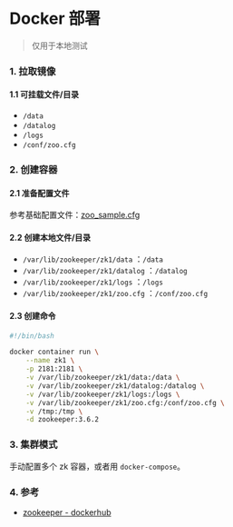 # Docker 部署

> 仅用于本地测试


### 1. 拉取镜像

#### 1.1 可挂载文件/目录

- `/data`
- `/datalog`
- `/logs`
- `/conf/zoo.cfg`


### 2. 创建容器

#### 2.1 准备配置文件

参考基础配置文件：[zoo_sample.cfg](/assets/zk/zoo_sample.cfg)

#### 2.2 创建本地文件/目录

- `/var/lib/zookeeper/zk1/data` ：`/data`
- `/var/lib/zookeeper/zk1/datalog` ：`/datalog`
- `/var/lib/zookeeper/zk1/logs` ：`/logs`
- `/var/lib/zookeeper/zk1/zoo.cfg` ：`/conf/zoo.cfg`

#### 2.3 创建命令

```bash
#!/bin/bash

docker container run \
    --name zk1 \
    -p 2181:2181 \
    -v /var/lib/zookeeper/zk1/data:/data \
    -v /var/lib/zookeeper/zk1/datalog:/datalog \
    -v /var/lib/zookeeper/zk1/logs:/logs \
    -v /var/lib/zookeeper/zk1/zoo.cfg:/conf/zoo.cfg \
    -v /tmp:/tmp \
    -d zookeeper:3.6.2
```


### 3. 集群模式

手动配置多个 zk 容器，或者用 `docker-compose`。


### 4. 参考

- [zookeeper - dockerhub](https://hub.docker.com/_/zookeeper)

